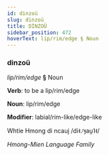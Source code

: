 ```yaml
---
id: dinzoü
slug: dinzoü
title: DİNZOÜ
sidebar_position: 472
hoverText: lip/rim/edge § Noun
---
```


### dinzoü

*lip/rim/edge* **§** Noun

**Verb**: to be a lip/rim/edge

**Noun**: lip/rim/edge

**Modifier**: labial/rim-like/edge-like

Whtie Hmong di ncauj /di˧.ᶮɟau̯˥˧/

*Hmong-Mien Language Family*